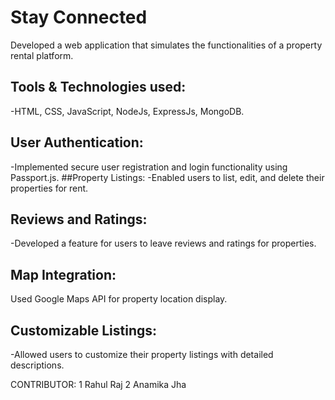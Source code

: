 # Stay Connected
Developed a web application that simulates the functionalities of a property rental platform.
## Tools & Technologies used: 
-HTML, CSS, JavaScript, NodeJs, ExpressJs, MongoDB.
## User Authentication: 
-Implemented secure user registration and login functionality using Passport.js.
 ##Property Listings: 
 -Enabled users to list, edit, and delete their properties for rent.
## Reviews and Ratings: 
-Developed a feature for users to leave reviews and ratings for properties.
## Map Integration: 
Used Google Maps API for property location display.
## Customizable Listings:
-Allowed users to customize their property listings with detailed descriptions.

CONTRIBUTOR: 1 Rahul Raj 
             2 Anamika Jha
